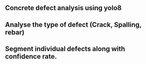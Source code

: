 ## Concrete defect analysis using yolo8

## Analyse the type of defect (Crack, Spalling, rebar)

## Segment individual defects along with confidence rate.
